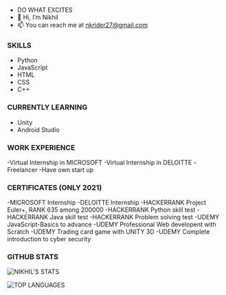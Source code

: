 - DO WHAT EXCITES
- 🤖 Hi, I’m Nikhil 
- 📫 You can reach me at nkrider27@gmail.com

### SKILLS

- Python
- JavaScript
- HTML
- CSS
- C++
### CURRENTLY LEARNING
- Unity
- Android Studio

### WORK EXPERIENCE             
-Virtual Internship in  MICROSOFT
-Virtual Internship in DELOITTE
-Freelancer
-Have own start up 


### CERTIFICATES (ONLY 2021)
-MICROSOFT Internship
-DELOITTE Internship 
-HACKERRANK Project Euler+, RANK 635 among 200000
-HACKERRANK Python skill test 
-HACKERRANK Java skill test
-HACKERRANK Problem solving test 
-UDEMY JavaScript-Basics to advance 
-UDEMY Professional Web developent with Scratch
-UDEMY Trading card game with UNITY 3D
-UDEMY Complete introduction to cyber security 


### GITHUB STATS

![NIKHIL'S STATS](https://github-readme-stats.vercel.app/api?username=JustNikhill&count_private=true&show_icons=true&theme=radical)


![TOP LANGUAGES](https://github-readme-stats.vercel.app/api/top-langs/?username=JustNikhill&show_icons=true&theme=radical)



<!---
JustNikhill/JustNikhill is a ✨ special ✨ repository because its `README.md` (this file) appears on your GitHub profile.
You can click the Preview link to take a look at your changes.
--->
